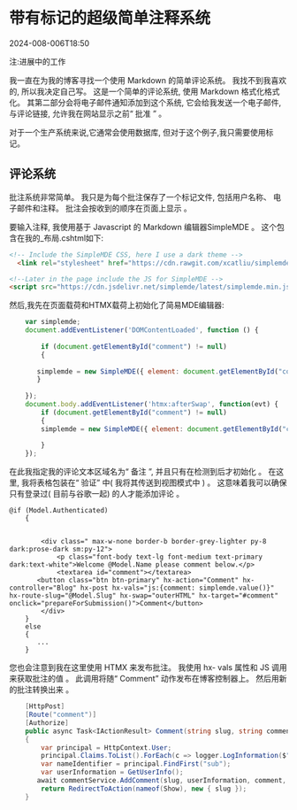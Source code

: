 # 带有标记的超级简单注释系统

<!--category-- ASP.NET, Markdown -->
<datetime class="hidden">2024-008-006T18:50</datetime>

注:进展中的工作

我一直在为我的博客寻找一个使用 Markdown 的简单评论系统。 我找不到我喜欢的, 所以我决定自己写。 这是一个简单的评论系统, 使用 Markdown 格式化格式化。 其第二部分会将电子邮件通知添加到这个系统, 它会给我发送一个电子邮件, 与评论链接, 允许我在网站显示之前“ 批准 ” 。

对于一个生产系统来说,它通常会使用数据库, 但对于这个例子,我只需要使用标记。

## 评论系统

批注系统非常简单。 我只是为每个批注保存了一个标记文件, 包括用户名称、 电子邮件和注释。 批注会按收到的顺序在页面上显示 。

要输入注释, 我使用基于 Javascript 的 Markdown 编辑器SimpleMDE 。
这个包含在我的_布局.cshtml如下:

```html
<!-- Include the SimpleMDE CSS, here I use a dark theme -->
  <link rel="stylesheet" href="https://cdn.rawgit.com/xcatliu/simplemde-theme-dark/master/dist/simplemde-theme-dark.min.css">

<!--Later in the page include the JS for SimpleMDE -->
<script src="https://cdn.jsdelivr.net/simplemde/latest/simplemde.min.js"></script>

```

然后,我先在页面载荷和HTMX载荷上初始化了简易MDE编辑器:

```javascript
    var simplemde;
    document.addEventListener('DOMContentLoaded', function () {
    
        if (document.getElementById("comment") != null)
        {
        
       simplemde = new SimpleMDE({ element: document.getElementById("comment") });
       }
        
    });
    document.body.addEventListener('htmx:afterSwap', function(evt) {
        if (document.getElementById("comment") != null)
        {
        simplemde = new SimpleMDE({ element: document.getElementById("comment") });
        
        }
    });
```

在此我指定我的评论文本区域名为“ 备注 ”, 并且只有在检测到后才初始化 。 在这里, 我将表格包装在“ 验证” 中( 我将其传送到视图模式中 ) 。 这意味着我可以确保只有登录过( 目前与谷歌一起) 的人才能添加评论 。

```razor
@if (Model.Authenticated)
    {
        
  
        <div class=" max-w-none border-b border-grey-lighter py-8 dark:prose-dark sm:py-12">
            <p class="font-body text-lg font-medium text-primary dark:text-white">Welcome @Model.Name please comment below.</p>
            <textarea id="comment"></textarea>
       <button class="btn btn-primary" hx-action="Comment" hx-controller="Blog" hx-post hx-vals="js:{comment: simplemde.value()}" hx-route-slug="@Model.Slug" hx-swap="outerHTML" hx-target="#comment" onclick="prepareForSubmission()">Comment</button>
        </div>
    }
    else
    {
       ...
    }
```

您也会注意到我在这里使用 HTMX 来发布批注。 我使用 hx- vals 属性和 JS 调用来获取批注的值 。 此调用将随“ Comment” 动作发布在博客控制器上。 然后用新的批注转换出来 。

```csharp
    [HttpPost]
    [Route("comment")]
    [Authorize]
    public async Task<IActionResult> Comment(string slug, string comment)
    {
        var principal = HttpContext.User;
        principal.Claims.ToList().ForEach(c => logger.LogInformation($"{c.Type} : {c.Value}"));
        var nameIdentifier = principal.FindFirst("sub");
        var userInformation = GetUserInfo();
       await commentService.AddComment(slug, userInformation, comment, nameIdentifier.Value);
        return RedirectToAction(nameof(Show), new { slug });
    }

```